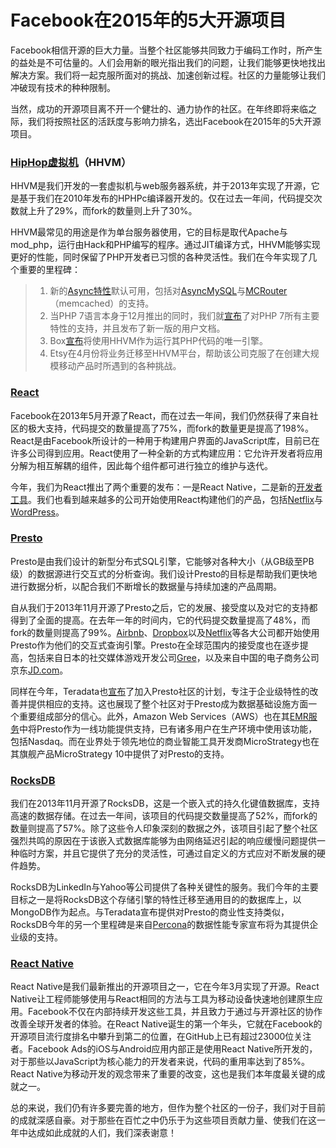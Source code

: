 ﻿# Facebook在2015年的5大开源项目

Facebook相信开源的巨大力量。当整个社区能够共同致力于编码工作时，所产生的益处是不可估量的。人们会用新的眼光指出我们的问题，让我们能够更快地找出解决方案。我们将一起克服所面对的挑战、加速创新过程。社区的力量能够让我们冲破现有技术的种种限制。

当然，成功的开源项目离不开一个健壮的、通力协作的社区。在年终即将来临之际，我们将按照社区的活跃度与影响力排名，选出Facebook在2015年的5大开源项目。

### [HipHop虚拟机][1]（HHVM） ###

HHVM是我们开发的一套虚拟机与web服务器系统，并于2013年实现了开源，它是基于我们在2010年发布的HPHPc编译器开发的。仅在过去一年间，代码提交次数就上升了29%，而fork的数量则上升了30%。

HHVM最常见的用途是作为单台服务器使用，它的目标是取代Apache与mod_php，运行由Hack和PHP编写的程序。通过JIT编译方式，HHVM能够实现更好的性能，同时保留了PHP开发者已习惯的各种灵活性。我们在今年实现了几个重要的里程碑：

>  1. 新的[Async特性][2]默认可用，包括对[AsyncMySQL][3]与[MCRouter][4]（memcached）的支持。
>  2. 当PHP 7语言本身于12月推出的同时，我们就[宣布][5]了对PHP 7所有主要特性的支持，并且发布了新一版的用户文档。
>  3. Box[宣布][6]将使用HHVM作为运行其PHP代码的唯一引擎。
>  4. Etsy在4月份将业务迁移至HHVM平台，帮助该公司克服了在创建大规模移动产品时所遇到的各种挑战。

### [React][7] ###

Facebook在2013年5月开源了React，而在过去一年间，我们仍然获得了来自社区的极大支持，代码提交的数量提高了75%，而fork的数量更是提高了198%。React是由Facebook所设计的一种用于构建用户界面的JavaScript库，目前已在许多公司得到应用。React使用了一种全新的方式构建应用：它允许开发者将应用分解为相互解耦的组件，因此每个组件都可进行独立的维护与迭代。

今年，我们为React推出了两个重要的发布：一是React Native，二是新的[开发者工具][8]。我们也看到越来越多的公司开始使用React构建他们的产品，包括[Netflix][9]与[WordPress][10]。


### [Presto][11] ###

Presto是由我们设计的新型分布式SQL引擎，它能够对各种大小（从GB级至PB级）的数据源进行交互式的分析查询。我们设计Presto的目标是帮助我们更快地进行数据分析，以配合我们不断增长的数据量与持续加速的产品周期。

自从我们于2013年11月开源了Presto之后，它的发展、接受度以及对它的支持都得到了全面的提高。在去年一年的时间内，它的代码提交数量提高了48%，而fork的数量则提高了99%。[Airbnb][12]、[Dropbox][13]以及[Netflix][14]等各大公司都开始使用Presto作为他们的交互式查询引擎。Presto在全球范围内的接受度也在逐步提高，包括来自日本的社交媒体游戏开发公司[Gree][15]，以及来自中国的电子商务公司京东[JD.com][16]。

同样在今年，Teradata也[宣布][17]了加入Presto社区的计划，专注于企业级特性的改善并提供相应的支持。这也展现了整个社区对于Presto成为数据基础设施方面一个重要组成部分的信心。此外，Amazon Web Services（AWS）也在其[EMR服务][18]中将Presto作为一线功能提供支持，已有诸多用户在生产环境中使用该功能，包括Nasdaq。而在业界处于领先地位的商业智能工具开发商MicroStrategy也在其旗舰产品MicroStrategy 10中提供了对Presto的支持。

### [RocksDB][19] ###

我们在2013年11月开源了RocksDB，这是一个嵌入式的持久化键值数据库，支持高速的数据存储。在过去一年间，该项目的代码提交数量提高了52%，而fork的数量则提高了57%。除了这些令人印象深刻的数据之外，该项目引起了整个社区强烈共鸣的原因在于该嵌入式数据库能够为由网络延迟引起的响应缓慢问题提供一种临时方案，并且它提供了充分的灵活性，可通过自定义的方式应对不断发展的硬件趋势。

RocksDB为LinkedIn与Yahoo等公司提供了各种关键性的服务。我们今年的主要目标之一是将RocksDB这个存储引擎的特性迁移至通用目的的数据库上，以MongoDB作为起点。与Teradata宣布提供对Presto的商业性支持类似，RocksDB今年的另一个里程碑是来自[Percona][20]的数据性能专家宣布将为其提供企业级的支持。

### [React Native][21] ###

React Native是我们最新推出的开源项目之一，它在今年3月实现了开源。React Native让工程师能够使用与React相同的方法与工具为移动设备快速地创建原生应用。Facebook不仅在内部持续开发这些工具，并且致力于通过与开源社区的协作改善全球开发者的体验。在React Native诞生的第一个年头，它就在Facebook的开源项目流行度排名中攀升到第二的位置，在GitHub上已有超过23000位关注者。Facebook Ads的iOS与Android应用内部正是使用React Native所开发的，对于那些以JavaScript为核心能力的开发者来说，代码的重用率达到了85%。React Native为移动开发的观念带来了重要的改变，这也是我们本年度最关键的成就之一。

总的来说，我们仍有许多要完善的地方，但作为整个社区的一份子，我们对于目前的成就深感自豪。对于那些在百忙之中仍乐于为这些项目贡献力量、使我们在这一年中达成如此成就的人们，我们深表谢意！


  [1]: https://github.com/facebook/hhvm
  [2]: https://docs.hhvm.com/hack/async/introduction
  [3]: http://docs.hhvm.com/manual/en/book.hack.async.mysql.php
  [4]: http://docs.hhvm.com/manual/en/book.hack.mcrouter.php
  [5]: http://hhvm.com/blog/10925/improved-user-documentation
  [6]: https://code.facebook.com/posts/1607907626123431/under-the-hood-box-s-hhvm-migration/
  [7]: https://github.com/facebook/react
  [8]: https://facebook.github.io/react/blog/2015/09/02/new-react-developer-tools.html
  [9]: http://techblog.netflix.com/2015/01/netflix-likes-react.html
  [10]: https://developer.wordpress.com/2015/11/23/the-story-behind-the-new-wordpress-com/
  [11]: https://github.com/facebook/presto
  [12]: http://nerds.airbnb.com/airpal/
  [13]: https://prestodb.io/
  [14]: http://techblog.netflix.com/2014/10/using-presto-in-our-big-data-platform.html
  [15]: http://labs.gree.jp/blog/2014/12/12838/
  [16]: http://jd.com/
  [17]: http://blogs.teradata.com/data-points/bringing-open-source-presto-enterprise/
  [18]: https://aws.amazon.com/elasticmapreduce/details/presto/
  [19]: http://github.com/facebook/rocksdb
  [20]: https://www.percona.com/
  [21]: https://github.com/facebook/react-native
